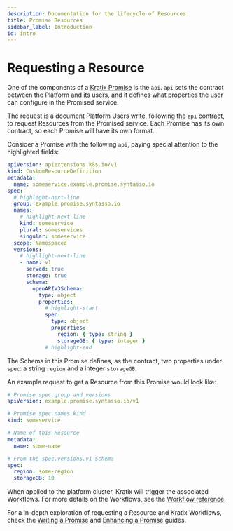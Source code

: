 ```yaml
---
description: Documentation for the lifecycle of Resources
title: Promise Resources
sidebar_label: Introduction
id: intro
---
```


# Requesting a Resource

One of the components of a [Kratix Promise](../promises/intro) is the `api`. `api` sets the contract between the Platform and its users, and it defines what properties the user can configure in the Promised service.

The request is a document Platform Users write, following the `api` contract, to request Resources from the Promised service. Each Promise has its own contract, so each Promise will have its own format.

Consider a Promise with the following `api`, paying special attention to the highlighted fields:

```yaml showLineNumbers
apiVersion: apiextensions.k8s.io/v1
kind: CustomResourceDefinition
metadata:
  name: someservice.example.promise.syntasso.io
spec:
  # highlight-next-line
  group: example.promise.syntasso.io
  names:
    # highlight-next-line
    kind: someservice
    plural: someservices
    singular: someservice
  scope: Namespaced
  versions:
    # highlight-next-line
    - name: v1
      served: true
      storage: true
      schema:
        openAPIV3Schema:
          type: object
          properties:
            # highlight-start
            spec:
              type: object
              properties:
                region: { type: string }
                storageGB: { type: integer }
            # highlight-end
```

The Schema in this Promise defines, as the contract, two properties under `spec`: a
string `region` and a integer `storageGB`.

An example request to get a Resource from this Promise would look like:

```yaml
# Promise spec.group and versions
apiVersion: example.promise.syntasso.io/v1

# Promise spec.names.kind
kind: someservice

# Name of this Resource
metadata:
  name: some-name

# From the spec.versions.v1 Schema
spec:
  region: some-region
  storageGB: 10
```

When applied to the platform cluster, Kratix will trigger the associated Workflows. For more details on the Workflows, see the [Workflow reference](./workflows).

For a in-depth exploration of requesting a Resource and Kratix Workflows, check the [Writing a Promise](../../guides/writing-a-promise) and [Enhancing a Promise](../../guides/enhancing-a-promise) guides.
